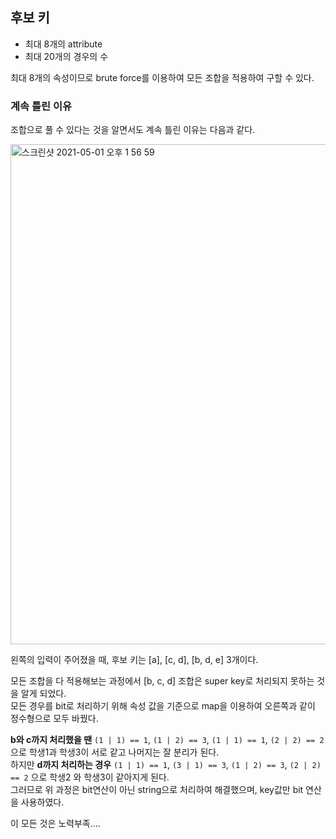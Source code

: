 <h2>후보 키</h2>

- 최대 8개의 attribute
- 최대 20개의 경우의 수

최대 8개의 속성이므로 brute force를 이용하여 모든 조합을 적용하여 구할 수 있다.<br>

<h3>계속 틀린 이유</h3>

조합으로 풀 수 있다는 것을 알면서도 계속 틀린 이유는 다음과 같다.<br>

<img width="800" alt="스크린샷 2021-05-01 오후 1 56 59" src="https://user-images.githubusercontent.com/54436228/116771296-21d65900-aa85-11eb-8a21-66d8a3741081.png">

왼쪽의 입력이 주어졌을 때, 후보 키는 [a], [c, d], [b, d, e] 3개이다.<br> 

모든 조합을 다 적용해보는 과정에서 [b, c, d] 조합은 super key로 처리되지 못하는 것을 알게 되었다.<br>
모든 경우를 bit로 처리하기 위해 속성 값을 기준으로 map을 이용하여 오른쪽과 같이 정수형으로 모두 바꿨다.<br>

**b와 c까지 처리했을 땐**    ```(1 | 1) == 1```, ```(1 | 2) == 3```, ```(1 | 1) == 1```, ```(2 | 2) == 2``` 으로 학생1과 학생3이 서로 같고 나머지는 잘 분리가 된다.<br>
하지만 **d까지 처리하는 경우** ```(1 | 1) == 1```, ```(3 | 1) == 3```, ```(1 | 2) == 3```, ```(2 | 2) == 2``` 으로 학생2 와 학생3이 같아지게 된다.<br>
그러므로 위 과정은 bit연산이 아닌 string으로 처리하여 해결했으며, key값만 bit 연산을 사용하였다.<br>

이 모든 것은 노력부족....<br>
